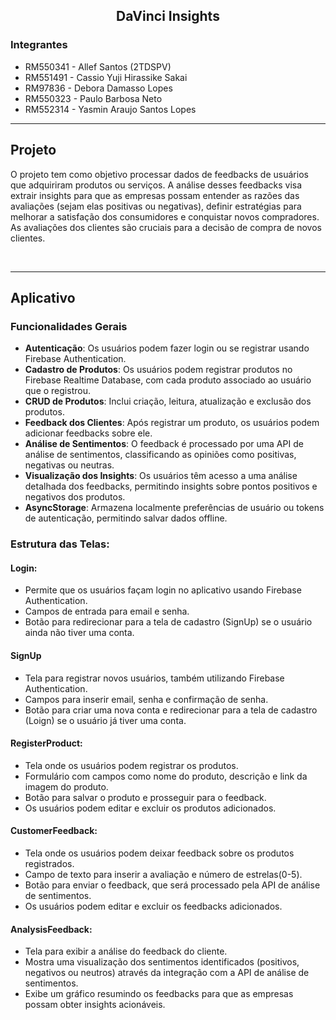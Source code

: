 <div align="center">
   <h2> DaVinci Insights </h2>
</div>

<h3> Integrantes </h3>

- RM550341 - Allef Santos (2TDSPV)
- RM551491 - Cassio Yuji Hirassike Sakai
- RM97836 - Debora Damasso Lopes
- RM550323 - Paulo Barbosa Neto
- RM552314 - Yasmin Araujo Santos Lopes

- --------------------------------------------------

## Projeto

O projeto tem como objetivo processar dados de feedbacks de usuários que adquiriram produtos ou serviços. A análise desses feedbacks visa extrair insights para que as empresas possam entender as razões das avaliações (sejam elas positivas ou negativas), definir estratégias para melhorar a satisfação dos consumidores e conquistar novos compradores. As avaliações dos clientes são cruciais para a decisão de compra de novos clientes.

<br/>

- --------------------------------------------------

## Aplicativo

### Funcionalidades Gerais
- **Autenticação**: Os usuários podem fazer login ou se registrar usando Firebase Authentication.
- **Cadastro de Produtos**: Os usuários podem registrar produtos no Firebase Realtime Database, com cada produto associado ao usuário que o registrou.
- **CRUD de Produtos**: Inclui criação, leitura, atualização e exclusão dos produtos.
- **Feedback dos Clientes**: Após registrar um produto, os usuários podem adicionar feedbacks sobre ele.
- **Análise de Sentimentos**: O feedback é processado por uma API de análise de sentimentos, classificando as opiniões como positivas, negativas ou neutras.
- **Visualização dos Insights**: Os usuários têm acesso a uma análise detalhada dos feedbacks, permitindo insights sobre pontos positivos e negativos dos produtos.
- **AsyncStorage**: Armazena localmente preferências de usuário ou tokens de autenticação, permitindo salvar dados offline.

### Estrutura das Telas:
#### Login:
- Permite que os usuários façam login no aplicativo usando Firebase Authentication.
- Campos de entrada para email e senha.
- Botão para redirecionar para a tela de cadastro (SignUp) se o usuário ainda não tiver uma conta.

#### SignUp

- Tela para registrar novos usuários, também utilizando Firebase Authentication.
- Campos para inserir email, senha e confirmação de senha.
- Botão para criar uma nova conta e redirecionar para a tela de cadastro (Loign) se o usuário já tiver uma conta.

#### RegisterProduct:

- Tela onde os usuários podem registrar os produtos.
- Formulário com campos como nome do produto, descrição e link da imagem do produto.
- Botão para salvar o produto e prosseguir para o feedback.
- Os usuários podem editar e excluir os produtos adicionados.

#### CustomerFeedback:

- Tela onde os usuários podem deixar feedback sobre os produtos registrados.
- Campo de texto para inserir a avaliação e número de estrelas(0-5).
- Botão para enviar o feedback, que será processado pela API de análise de sentimentos.
- Os usuários podem editar e excluir os feedbacks adicionados.

#### AnalysisFeedback:

- Tela para exibir a análise do feedback do cliente.
- Mostra uma visualização dos sentimentos identificados (positivos, negativos ou neutros) através da integração com a API de análise de sentimentos.
- Exibe um gráfico resumindo os feedbacks para que as empresas possam obter insights acionáveis.
